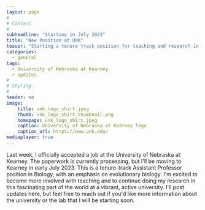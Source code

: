 ```yaml
---
layout: page
#
# Content
#
subheadline: "Starting in July 2023"
title: "New Position at UNK"
teaser: "Starting a tenure track position for teaching and research in the heart of the Great Plains."
categories:
  - general
tags:
  - University of Nebraska at Kearney
  - updates
#
# Styling
#
header: no
image:
    title: unk_logo_shirt.jpeg
    thumb: unk_logo_shirt_thumbnail.png
    homepage: unk_logo_shirt.jpeg
    caption: University of Nebraska at Kearney logo
    caption_url: https://www.unk.edu/
mediaplayer: true
---
```


Last week, I officially accepted a job at the University of Nebraska at Kearney. The paperwork is currently processing, but I'll be moving to Kearney in early July 2023. This is a tenure-track Assistant Professor position in Biology, with an emphasis on evolutionary biology. I'm excited to become more involved with teaching and to continue doing my research in this fascinating part of the world at a vibrant, active university. I'll post updates here, but feel free to reach out if you'd like more information about the university or the lab that I will be starting soon.